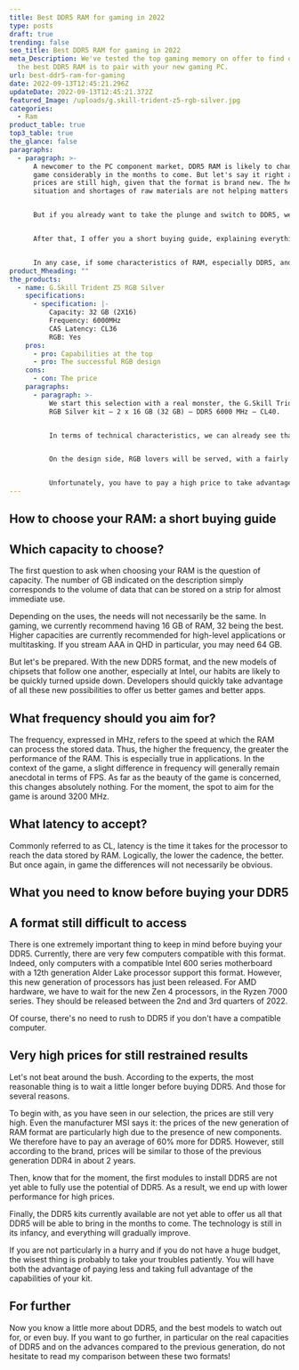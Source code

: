 ```yaml
---
title: Best DDR5 RAM for gaming in 2022
type: posts
draft: true
trending: false
seo_title: Best DDR5 RAM for gaming in 2022
meta_Description: We've tested the top gaming memory on offer to find out what
  the best DDR5 RAM is to pair with your new gaming PC.
url: best-ddr5-ram-for-gaming
date: 2022-09-13T12:45:21.296Z
updateDate: 2022-09-13T12:45:21.372Z
featured_Image: /uploads/g.skill-trident-z5-rgb-silver.jpg
categories:
  - Ram
product_table: true
top3_table: true
the_glance: false
paragraphs:
  - paragraph: >-
      A newcomer to the PC component market, DDR5 RAM is likely to change the
      game considerably in the months to come. But let's say it right away, the
      prices are still high, given that the format is brand new. The health
      situation and shortages of raw materials are not helping matters either.


      But if you already want to take the plunge and switch to DDR5, we already offer you a selection of the best models available through a small top 5. Top quality, worked design, inexpensive, good value for money... There is something for every taste !


      After that, I offer you a short buying guide, explaining everything you need to know if you want to buy one of the kits from our selection.


      In any case, if some characteristics of RAM, especially DDR5, and if the news is not clear to you, read the end of the article carefully before committing
product_Mheading: ""
the_products:
  - name: G.Skill Trident Z5 RGB Silver
    specifications:
      - specification: |-
          Capacity: 32 GB (2X16)
          Frequency: 6000MHz
          CAS Latency: CL36
          RGB: Yes
    pros:
      - pro: Capabilities at the top
      - pro: The successful RGB design
    cons:
      - con: The price
    paragraphs:
      - paragraph: >-
          We start this selection with a real monster, the G.Skill Trident Z5
          RGB Silver kit – 2 x 16 GB (32 GB) – DDR5 6000 MHz – CL40.


          In terms of technical characteristics, we can already see that it will satisfy the most demanding. The 32 GB (2X16) with a beautiful frequency of 6000 Mhz and a fairly exceptional CL at 36 in DDR5 ensure us of foolproof liveliness, whether in game or in application.


          On the design side, RGB lovers will be served, with a fairly elegant light touch at the top of two silver bars of the most beautiful effect.


          Unfortunately, you have to pay a high price to take advantage of all these advantages. The kit is currently available around 510€.
---
```

## How to choose your RAM: a short buying guide

## Which capacity to choose?

The first question to ask when choosing your RAM is the question of capacity. The number of GB indicated on the description simply corresponds to the volume of data that can be stored on a strip for almost immediate use.

Depending on the uses, the needs will not necessarily be the same. In gaming, we currently recommend having 16 GB of RAM, 32 being the best. Higher capacities are currently recommended for high-level applications or multitasking. If you stream AAA in QHD in particular, you may need 64 GB.

But let's be prepared. With the new DDR5 format, and the new models of chipsets that follow one another, especially at Intel, our habits are likely to be quickly turned upside down. Developers should quickly take advantage of all these new possibilities to offer us better games and better apps.

## What frequency should you aim for?

The frequency, expressed in MHz, refers to the speed at which the RAM can process the stored data. Thus, the higher the frequency, the greater the performance of the RAM. This is especially true in applications. In the context of the game, a slight difference in frequency will generally remain anecdotal in terms of FPS. As far as the beauty of the game is concerned, this changes absolutely nothing. For the moment, the spot to aim for the game is around 3200 MHz.

## What latency to accept?

Commonly referred to as CL, latency is the time it takes for the processor to reach the data stored by RAM. Logically, the lower the cadence, the better. But once again, in game the differences will not necessarily be obvious.

## What you need to know before buying your DDR5

## A format still difficult to access

There is one extremely important thing to keep in mind before buying your DDR5. Currently, there are very few computers compatible with this format. Indeed, only computers with a compatible Intel 600 series motherboard with a 12th generation Alder Lake processor support this format. However, this new generation of processors has just been released. For AMD hardware, we have to wait for the new Zen 4 processors, in the Ryzen 7000 series. They should be released between the 2nd and 3rd quarters of 2022.

Of course, there's no need to rush to DDR5 if you don't have a compatible computer.

## Very high prices for still restrained results

Let's not beat around the bush. According to the experts, the most reasonable thing is to wait a little longer before buying DDR5. And those for several reasons.

To begin with, as you have seen in our selection, the prices are still very high. Even the manufacturer MSI says it: the prices of the new generation of RAM format are particularly high due to the presence of new components. We therefore have to pay an average of 60% more for DDR5. However, still according to the brand, prices will be similar to those of the previous generation DDR4 in about 2 years.

Then, know that for the moment, the first modules to install DDR5 are not yet able to fully use the potential of DDR5. As a result, we end up with lower performance for high prices.

Finally, the DDR5 kits currently available are not yet able to offer us all that DDR5 will be able to bring in the months to come. The technology is still in its infancy, and everything will gradually improve.

If you are not particularly in a hurry and if you do not have a huge budget, the wisest thing is probably to take your troubles patiently. You will have both the advantage of paying less and taking full advantage of the capabilities of your kit.

## For further

Now you know a little more about DDR5, and the best models to watch out for, or even buy. If you want to go further, in particular on the real capacities of DDR5 and on the advances compared to the previous generation, do not hesitate to read my comparison between these two formats!